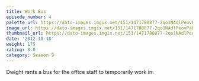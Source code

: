 ```yaml
---
title: Work Bus
episode_number: 4
palette_url: https://dato-images.imgix.net/151/1471788877-2qo1NAdlPeovPabqZr8jVQdQJE4.jpg?ixlib=rb-1.1.0&ch=DPR%2CWidth&auto=enhance&palette=json
image_url: https://dato-images.imgix.net/151/1471788877-2qo1NAdlPeovPabqZr8jVQdQJE4.jpg?ixlib=rb-1.1.0&ch=DPR%2CWidth&auto=compress%2Cformat&w=500
thumbnail_url: https://dato-images.imgix.net/151/1471788877-2qo1NAdlPeovPabqZr8jVQdQJE4.jpg?ixlib=rb-1.1.0&ch=DPR%2CWidth&auto=enhance&w=500&h=280&fit=crop&fm=jpg
date: '2012-10-18'
weight: 175
rating: 8.0
category: Season 9
---
```


Dwight rents a bus for the office staff to temporarily work in.
 
